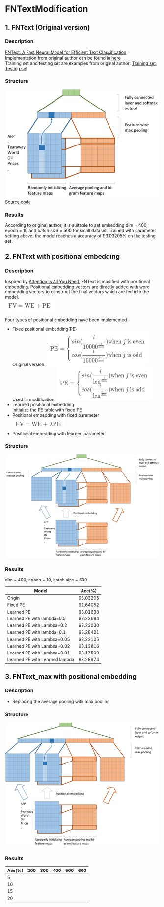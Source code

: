 # FNTextModification
## 1. FNText (Original version)
### Description
[FNText: A Fast Neural Model for Efﬁcient Text Classiﬁcation](emnlp2018.pdf)  
Implementation from original author can be found in [here](https://github.com/Ra1nyHouse/FNText)  
Training set and testing set are examples from original author:
[Training set](src/ag.train.txt),
[Testing set](src/ag.text.txt)
### Structure
![fntext](fntext.jpg)  
[Source code](src/fntext_bi.c)
### Results
According to original author, it is suitable to set embedding dim = 400, epoch = 10 and batch size = 500 for small dataset.
Trained with parameter setting above, the model reaches a accuracy of 93.03205% on the testing set.
## 2. FNText with positional embedding
### Description
Inspired by [Attention Is All You Need](http://papers.nips.cc/paper/7181-attention-is-all-you-need), FNText is modified with positional embedding. Positional embedding vectors are directly added with word embedding vectors to construct the final vectors which are fed into the model.  
![fn](fn.JPG)  
  
Four types of positional embedding have been implemented
* Fixed positional embedding(PE)  
Original version: ![pe_ori](pe_ori.JPG)  
Used in modification: ![pe_mod](pe_mod.JPG)
* Learned positional embedding  
Initialize the PE table with fixed PE
* Positional embedding with fixed parameter  
![fn_la](fn_la.JPG)  
* Positional embedding with learned parameter
### Structure
![fntext_mod](fntext_mod.jpg)
### Results
dim = 400, epoch = 10, batch size = 500

Model|Acc(%)|
-|-|
Origin|93.03205
Fixed PE|92.64052
Learned PE|93.01638
Learned PE with lambda=0.5|93.23684
Learned PE with Lambda=0.2|93.23030
Learned PE with lambda=0.1|93.28421
Learned PE with Lambda=0.05|93.22105
Learned PE with Lambda=0.02|93.13816
Learned PE with Lambda=0.01|93.17500
Learned PE with Learned lambda|93.28974

## 3. FNText_max with positional embedding
### Description
* Replacing the average pooling with max pooling
### Structure
![fntext_max](fntext_max.jpg)
### Results
Acc(%)|200|300|400|500|600
-|-|-|-|-|-|
5|
10|
15|
20|
